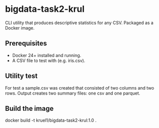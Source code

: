 # bigdata-task2-krul
CLI utility that produces descriptive statistics for any CSV. Packaged as a Docker image.

## Prerequisites
* Docker 24+ installed and running.
* A CSV file to test with (e.g. iris.csv).

## Utility test
For test a sample.csv was created that consisted of two columns and two rows. Output creates two summary files: one csv and one parquet.

## Build the image
docker build -t kruel1/bigdata-task2-krul:1.0 .
